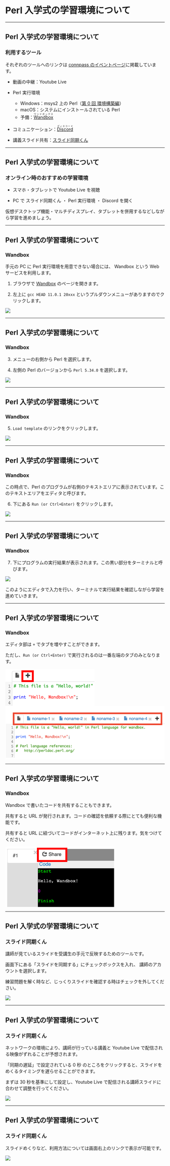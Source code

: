 # Perl 入学式の学習環境について

---

## Perl 入学式の学習環境について

### 利用するツール

それぞれのツールへのリンクは <a href="https://perl-entrance.connpass.com/event/228086s/" target="_blank">connpass のイベントページ</a>に掲載しています。

- 動画の中継：Youtube Live

- Perl 実行環境

  - Windows：msys2 上の Perl（<a href="https://github.com/perl-entrance-org/workshop-basic-online/blob/master/0th/slide.md" target="_blank">第 0 回 環境構築編</a>）
  - macOS：システムにインストールされている Perl
  - 予備：<a href="https://wandbox.org" target="_blank"><ruby>Wandbox<rt>ワンドボックス</rt></ruby></a>

- コミュニケーション：<a href="https://discord.com/channels/741610576609935430/741610901303721998" target="_blank"><ruby>Discord<rt>ディスコード</rt></ruby></a>

- 講義スライド共有：<a href="https://appslideshare.tugougaii.site/slide/Online2021?p=1&c=pre-left&cf=1" target="_blank">スライド同期くん</a>

---

## Perl 入学式の学習環境について

### オンライン時のおすすめの学習環境

- スマホ・タブレットで Youtube Live を視聴

- PC で スライド同期くん ・ Perl 実行環境 ・ Discord を開く

仮想デスクトップ機能・マルチディスプレイ、タブレットを併用するなどしながら学習を進めましょう。

---

## Perl 入学式の学習環境について

### Wandbox

手元の PC に Perl 実行環境を用意できない場合には、 Wandbox という Web サービスを利用します。

1. ブラウザで <a href="https://wandbox.org" target="_blank">Wandbox</a> のページを開きます。

2. 左上に `gcc HEAD 11.0.1 20xxx` というプルダウンメニューがありますのでクリックします。

  <img src="https://raw.githubusercontent.com/perl-entrance-org/workshop-basic-online/master/1st/image/wandbox01.png" align='left'>

  <br clear="all">

---

## Perl 入学式の学習環境について

### Wandbox

3. メニューの右側から Perl を選択します。

4. 左側の Perl のバージョンから `Perl 5.34.0` を選択します。

  <img src="https://raw.githubusercontent.com/perl-entrance-org/workshop-basic-online/master/1st/image/wandbox02.png" align='left'>

  <br clear="all">

---

## Perl 入学式の学習環境について

### Wandbox

5. `Load template` のリンクをクリックします。

  <img src="https://raw.githubusercontent.com/perl-entrance-org/workshop-basic-online/master/1st/image/wandbox03.png" align='left'>

  <br clear="all">

---

## Perl 入学式の学習環境について

### Wandbox

この時点で、Perl のプログラムが右側のテキストエリアに表示されています。このテキストエリアをエディタと呼びます。

6. 下にある `Run (or Ctrl+Enter)` をクリックします。

  <img src="https://raw.githubusercontent.com/perl-entrance-org/workshop-basic-online/master/1st/image/wandbox04.png" align='left'>

  <br clear="all">

---

## Perl 入学式の学習環境について

### Wandbox

7. 下にプログラムの実行結果が表示されます。この黒い部分をターミナルと呼びます。

  <img src="https://raw.githubusercontent.com/perl-entrance-org/workshop-basic-online/master/1st/image/wandbox05.png" align='left'>

  <br clear="all">

このようにエディタで入力を行い、ターミナルで実行結果を確認しながら学習を進めていきます。

---

## Perl 入学式の学習環境について

### Wandbox

エディタ部は `+` でタブを増やすことができます。

ただし、`Run (or Ctrl+Enter)` で実行されるのは一番左端のタブのみとなります。

<img src="https://raw.githubusercontent.com/perl-entrance-org/workshop-basic-online/master/1st/image/wandbox06.png" align='left'>

<img src="https://raw.githubusercontent.com/perl-entrance-org/workshop-basic-online/master/1st/image/wandbox07.png" align='right'>

<br clear="all">

---

## Perl 入学式の学習環境について

### Wandbox

Wandbox で書いたコードを共有することもできます。

共有すると URL が発行されます。コードの確認を依頼する際にとても便利な機能です。

共有すると URL に紐づいてコードがインターネット上に残ります。気をつけてください。

<img src="https://raw.githubusercontent.com/perl-entrance-org/workshop-basic-online/master/1st/image/wandbox08.png" align='left'>

<br clear="all">

---

## Perl 入学式の学習環境について

### スライド同期くん

講師が見ているスライドを受講生の手元で反映するためのツールです。

画面下にある「スライドを同期する」にチェックボックスを入れ、 講師のアカウントを選択します。

練習問題を解く時など、じっくりスライドを確認する時はチェックを外してください。

<img src="https://raw.githubusercontent.com/perl-entrance-org/workshop-basic-online/master/1st/image/appslideshare01.png" align='left'>

<br clear="all">

---

## Perl 入学式の学習環境について

### スライド同期くん

ネットワークの環境により、講師が行っている講義と Youtube Live で配信される映像がずれることが予想されます。

「同期の遅延」で設定されている 0 秒 のところをクリックすると、スライドをめくるタイミングを遅らせることができます。

まずは 30 秒を基準にして設定し、Youtube Live で配信される講師スライドに合わせて調整を行ってください。

<img src="https://raw.githubusercontent.com/perl-entrance-org/workshop-basic-online/master/1st/image/appslideshare02.png" align='left'>

<br clear="all">

---

## Perl 入学式の学習環境について

### スライド同期くん

スライドめくりなど、利用方法については画面右上のリンクで表示が可能です。

<img src="https://raw.githubusercontent.com/perl-entrance-org/workshop-basic-online/master/1st/image/appslideshare03.png" align='left'>

<br clear="all">
